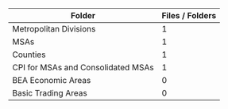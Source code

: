 | Folder                             |   Files / Folders |
|------------------------------------|-------------------|
| Metropolitan Divisions             |                 1 |
| MSAs                               |                 1 |
| Counties                           |                 1 |
| CPI for MSAs and Consolidated MSAs |                 1 |
| BEA Economic Areas                 |                 0 |
| Basic Trading Areas                |                 0 |